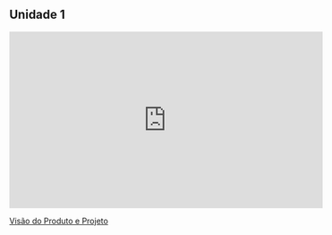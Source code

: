 ## Unidade 1

<iframe width="560" height="315" src="https://www.youtube.com/embed/ORlWwWof6hg" title="YouTube video player" frameborder="0" allow="accelerometer; autoplay; clipboard-write; encrypted-media; gyroscope; picture-in-picture; web-share" allowfullscreen></iframe>


[Visão do Produto e Projeto](https://github.com/mdsreq-fga-unb/2023.1-SustentaSaude/blob/main/docs/files/SOSoptica-visao-do-produto-e-projeto.pdf) 